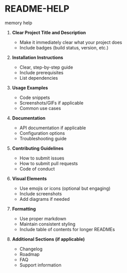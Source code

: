 # README-HELP
memory help

1. **Clear Project Title and Description**
   - Make it immediately clear what your project does
   - Include badges (build status, version, etc.)

2. **Installation Instructions**
   - Clear, step-by-step guide
   - Include prerequisites
   - List dependencies

3. **Usage Examples**
   - Code snippets
   - Screenshots/GIFs if applicable
   - Common use cases

4. **Documentation**
   - API documentation if applicable
   - Configuration options
   - Troubleshooting guide

5. **Contributing Guidelines**
   - How to submit issues
   - How to submit pull requests
   - Code of conduct

6. **Visual Elements**
   - Use emojis or icons (optional but engaging)
   - Include screenshots
   - Add diagrams if needed

7. **Formatting**
   - Use proper markdown
   - Maintain consistent styling
   - Include table of contents for longer READMEs

8. **Additional Sections (if applicable)**
   - Changelog
   - Roadmap
   - FAQ
   - Support information
